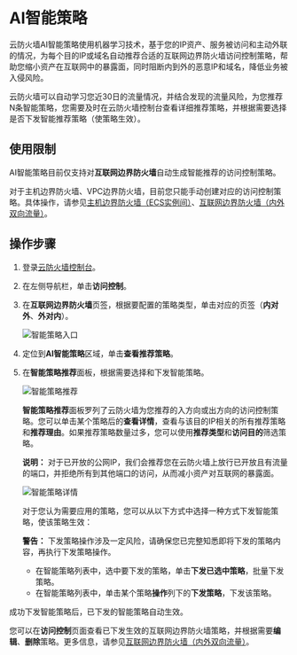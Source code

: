 # AI智能策略

云防火墙AI智能策略使用机器学习技术，基于您的IP资产、服务被访问和主动外联的情况，为每个目的IP或域名自动推荐合适的互联网边界防火墙访问控制策略，帮助您缩小资产在互联网中的暴露面，同时阻断内到外的恶意IP和域名，降低业务被入侵风险。

云防火墙可以自动学习您近30日的流量情况，并结合发现的流量风险，为您推荐N条智能策略，您需要及时在云防火墙控制台查看详细推荐策略，并根据需要选择是否下发智能推荐策略（使策略生效）。

## 使用限制

AI智能策略目前仅支持对**互联网边界防火墙**自动生成智能推荐的访问控制策略。

对于主机边界防火墙、VPC边界防火墙，目前您只能手动创建对应的访问控制策略。具体操作，请参见[主机边界防火墙（ECS实例间）](/intl.zh-CN/访问控制/主机边界防火墙（ECS实例间）.md)、[互联网边界防火墙（内外双向流量）](/intl.zh-CN/访问控制/互联网边界防火墙（内外双向流量）.md)。

## 操作步骤

1.  登录[云防火墙控制台](https://yundun.console.aliyun.com/?p=cfwnext)。

2.  在左侧导航栏，单击**访问控制**。

3.  在**互联网边界防火墙**页签，根据要配置的策略类型，单击对应的页签（**内对外**、**外对内**）。

    ![智能策略入口](https://static-aliyun-doc.oss-accelerate.aliyuncs.com/assets/img/zh-CN/7697132161/p238272.png)

4.  定位到**AI智能策略**区域，单击**查看推荐策略**。

5.  在**智能策略推荐**面板，根据需要选择和下发智能策略。

    ![智能策略推荐](https://static-aliyun-doc.oss-accelerate.aliyuncs.com/assets/img/zh-CN/8105618161/p75074.png)

    **智能策略推荐**面板罗列了云防火墙为您推荐的入方向或出方向的访问控制策略。您可以单击某个策略后的**查看详情**，查看与该目的IP相关的所有推荐策略和**推荐理由**。如果推荐策略数量过多，您可以使用**推荐类型**和**访问目的**筛选策略。

    **说明：** 对于已开放的公网IP，我们会推荐您在云防火墙上放行已开放且有流量的端口，并拒绝所有到其他端口的访问，从而减小资产对互联网的暴露面。

    ![智能策略详情](https://static-aliyun-doc.oss-accelerate.aliyuncs.com/assets/img/zh-CN/8105618161/p75085.png)

    对于您认为需要应用的策略，您可以从以下方式中选择一种方式下发智能策略，使该策略生效：

    **警告：** 下发策略操作涉及一定风险，请确保您已完整知悉即将下发的策略内容，再执行下发策略操作。

    -   在智能策略列表中，选中要下发的策略，单击**下发已选中策略**，批量下发策略。
    -   在智能策略列表中，单击某个策略**操作**列下的**下发策略**，下发该策略。

成功下发智能策略后，已下发的智能策略自动生效。

您可以在**访问控制**页面查看已下发生效的互联网边界防火墙策略，并根据需要**编辑**、**删除**策略。更多信息，请参见[互联网边界防火墙（内外双向流量）](/intl.zh-CN/访问控制/互联网边界防火墙（内外双向流量）.md)。

